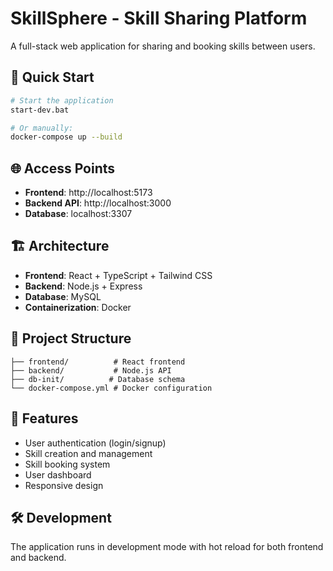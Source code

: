 # SkillSphere - Skill Sharing Platform

A full-stack web application for sharing and booking skills between users.

## 🚀 Quick Start

```bash
# Start the application
start-dev.bat

# Or manually:
docker-compose up --build
```

## 🌐 Access Points

- **Frontend**: http://localhost:5173
- **Backend API**: http://localhost:3000
- **Database**: localhost:3307

## 🏗️ Architecture

- **Frontend**: React + TypeScript + Tailwind CSS
- **Backend**: Node.js + Express
- **Database**: MySQL
- **Containerization**: Docker

## 📁 Project Structure

```
├── frontend/          # React frontend
├── backend/           # Node.js API
├── db-init/          # Database schema
└── docker-compose.yml # Docker configuration
```

## 🔧 Features

- User authentication (login/signup)
- Skill creation and management
- Skill booking system
- User dashboard
- Responsive design

## 🛠️ Development

The application runs in development mode with hot reload for both frontend and backend.